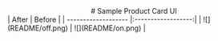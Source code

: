<center># Sample Product Card UI</center>
| After               | Before             |
| ------------------- |:------------------:|
| ![](README/off.png) | ![](README/on.png) |